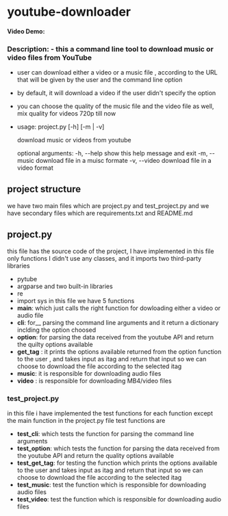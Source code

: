 # youtube-downloader
#### Video Demo:    
### Description: - this a command line tool to download music or video files from YouTube 
- user can download either a video or a music file , 
 according to the URL that will be given by the user and the  command line option
- by default, it will download a video if the user didn't specify the option
- you can choose the quality of the music file and the video file as well, mix quality for videos 720p till now

- usage: project.py [-h] [-m | -v]

     download music or videos from youtube

     optional arguments:
     -h, --help      show this help message and exit
     -m, --music    download file in a muisc formate
     -v, --video    download file in a video format
     
## project structure      
 we have two main files which are project.py and test_project.py
 and we have secondary files which are requirements.txt and README.md
## project.py 
 this file has the source code of the project, I have implemented in this file only functions 
 I didn't use any classes, and it imports two third-party libraries 
* pytube
* argparse
 and two built-in libraries 
* re
* import sys
 in this file we have 5 functions 
* __main__: which just calls the right function for dowloading either a video or audio file 
* __cli__: for__ parsing the command line arguments and it return a dictionary inclding the option choosed 
* __option__: for parsing the data received from the youtube API and return the quilty options available 
* __get_tag__ : it prints the options available returned from the option function to the user , 
  and takes input as itag 
 and return that input so we can choose to download the file according to the selected itag
* __music__: it is responsible for downloading audio files 
* __video__ : is responsible for downloading MB4/video files  
### test_project.py 
 in this file i have implemented the test functions for each function 
 except the main function in the project.py file
 test functions are 
* __test_cli__: which tests the function for parsing the command line arguments 
* __test_option__: which tests the function for parsing the data received from the youtube API 
 and return the quality options available 
* __test_get_tag__: for testing the function which prints the options available to the user and takes input as itag 
 and return that input so we can choose to download the file according to the selected itag
* __test_music__: test the function which is responsible for downloading audio files 
* __test_video__: test the function which is responsible for downloading audio files

